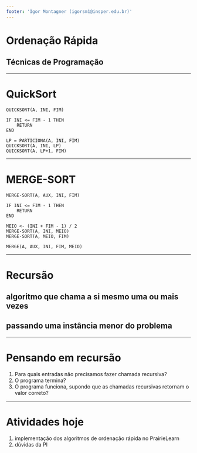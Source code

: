```yaml
---
footer: 'Igor Montagner (igorsm1@insper.edu.br)'
---
```


<!-- _class: front -->

# Ordenação Rápida

## Técnicas de Programação

------

# QuickSort

```
QUICKSORT(A, INI, FIM)

IF INI <= FIM - 1 THEN
    RETURN
END

LP = PARTICIONA(A, INI, FIM)
QUICKSORT(A, INI, LP)
QUICKSORT(A, LP+1, FIM)
```

------------

# MERGE-SORT

```
MERGE-SORT(A, AUX, INI, FIM)

IF INI <= FIM - 1 THEN
    RETURN
END

MEIO <- (INI + FIM - 1) / 2
MERGE-SORT(A, INI, MEIO)
MERGE-SORT(A, MEIO, FIM)

MERGE(A, AUX, INI, FIM, MEIO)
```

--------------------------------------

# Recursão

## algoritmo que **chama a si mesmo** uma ou mais vezes

## passando uma instância **menor** do problema

--------

# Pensando em recursão

1. Para quais entradas não precisamos fazer chamada recursiva?
2. O programa termina?
3. O programa funciona, supondo que as chamadas recursivas retornam o valor correto?

-------------

<!-- _class: front -->

# Atividades hoje

1. implementação dos algoritmos de ordenação rápida no PrairieLearn
2. dúvidas da PI
